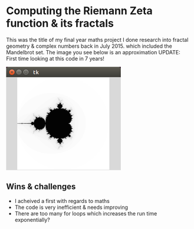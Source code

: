
# Computing the Riemann Zeta function & its fractals
This was the title of my final year maths project
I done research into fractal geometry & complex numbers
back in July 2015. 
which included the Mandelbrot set. The image you see below is an approximation
UPDATE: First time looking at this code in 7 years!


![Alt text](mandelbrot.png?raw=true "Optional Title")

## Wins & challenges
- I acheived a first with regards to maths
- The code is very inefficient & needs improving 
- There are too many for loops which increases the run time exponentially?
